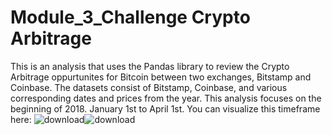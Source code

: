 # Module_3_Challenge Crypto Arbitrage
This is an analysis that uses the Pandas library to review the Crypto Arbitrage oppurtunites for Bitcoin between two exchanges, Bitstamp and Coinbase. The datasets consist of Bitstamp, Coinbase, and various corresponding dates and prices from the year. This analysis focuses on the beginning of 2018. January 1st to April 1st. You can visualize this timeframe here: ![download](https://user-images.githubusercontent.com/116308725/207488572-a7e1467d-7aca-4dea-9b05-c1840a625c21.png)![download](https://user-images.githubusercontent.com/116308725/207489003-d0dc88e5-fa80-4ac8-8caf-e9df16138b42.png)

